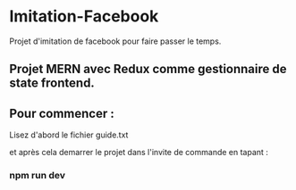 # Imitation-Facebook
Projet d'imitation de facebook pour faire passer le temps.

## Projet MERN avec Redux comme gestionnaire de state frontend.

## Pour commencer :
Lisez d'abord le fichier guide.txt

et après cela demarrer le projet dans l'invite de commande en tapant : 

### npm run dev